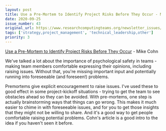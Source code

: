```yaml
---
layout: post
title: Use a Pre-Mortem to Identify Project Risks Before They Occur - Mike Cohn
date: 2020-09-25
issue_number: 43
original_url: https://www.researchcomputingteams.org/newsletter_issues/0043
tags: ['strategy,project_management', 'technical_leadership,other']
priority: 3
---
```


<!-- markdownlint-disable MD033 -->
<!-- markdownlint-disable MD041 -->
<!-- markdownlint-disable MD049 -->

[Use a Pre-Mortem to Identify Project Risks Before They Occur](https://www.mountaingoatsoftware.com/blog/use-a-pre-mortem-to-identify-project-risks-before-they-occur) - Mike Cohn

We've talked a lot about the importance of psychological safety in teams - making team members comfortable expressing their opinions, including raising issues.  Without that, you're missing important input and potentially running into foreseeable (and foreseen!) problems.

Premortems give explicit encouragement to raise issues.  I've used these to good effect in some project-kickoff situations - trying to get the team to see obstacles ahead so they can be avoided.  With pre-mortems, one step is actually brainstorming ways that things can go wrong. This makes it much easier to chime in with foreseeable issues, and for you to get those insights that they might not be willing to share. And it's a good way to get people comfortable raising potential problems.  Cohn's article is a good intro to the idea if you haven't seen it before.
